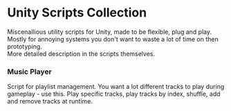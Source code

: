 # Unity Scripts Collection
 Miscenallious utility scripts for Unity, made to be flexible, plug and play. Mostly for annoying systems you don't want to waste a lot of time on then prototyping.
 <br>More detailed description in the scripts themselves.

### Music Player
Script for playlist management. You want a lot different tracks to play during gameplay - use this. Play specific tracks, play tracks by index, shuffle, add and remove tracks at runtime.
